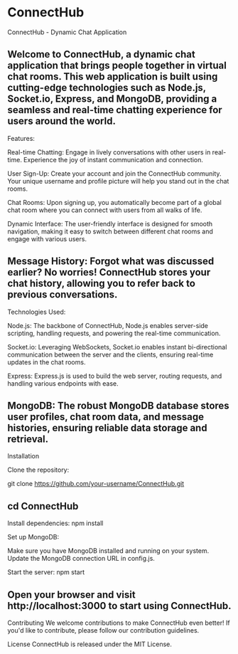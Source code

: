 # ConnectHub
ConnectHub - Dynamic Chat Application

Welcome to ConnectHub, a dynamic chat application that brings people together in virtual chat rooms. This web application is built using cutting-edge technologies such as Node.js, Socket.io, Express, and MongoDB, 
providing a seamless and real-time chatting experience for users around the world.
--------------------------------------------------
Features:

Real-time Chatting: Engage in lively conversations with other users in real-time. Experience the joy of instant communication and connection.

User Sign-Up: Create your account and join the ConnectHub community. Your unique username and profile picture will help you stand out in the chat rooms.

Chat Rooms: Upon signing up, you automatically become part of a global chat room where you can connect with users from all walks of life.

Dynamic Interface: The user-friendly interface is designed for smooth navigation, making it easy to switch between different chat rooms and engage with various users.

Message History: Forgot what was discussed earlier? No worries! ConnectHub stores your chat history, allowing you to refer back to previous conversations.
--------------------------------------------------------
Technologies Used: 

Node.js: The backbone of ConnectHub, Node.js enables server-side scripting, handling requests, and powering the real-time communication.

Socket.io: Leveraging WebSockets, Socket.io enables instant bi-directional communication between the server and the clients, ensuring real-time updates in the chat rooms.

Express: Express.js is used to build the web server, routing requests, and handling various endpoints with ease.

MongoDB: The robust MongoDB database stores user profiles, chat room data, and message histories, ensuring reliable data storage and retrieval.
-------------------------------------------------------------------------------
Installation

Clone the repository:

git clone https://github.com/your-username/ConnectHub.git

cd ConnectHub
----------------------------
Install dependencies: npm install

Set up MongoDB:

Make sure you have MongoDB installed and running on your system.
Update the MongoDB connection URL in config.js.

Start the server: npm start

Open your browser and visit 
http://localhost:3000 
to start using ConnectHub.
----------------------------------------------
Contributing
We welcome contributions to make ConnectHub even better! If you'd like to contribute, please follow our contribution guidelines.

License
ConnectHub is released under the MIT License.

